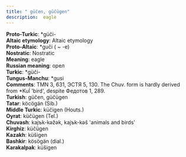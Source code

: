 ```yaml
---
title: " güčen, güčügen"
description:  eagle
---
```


<strong>Proto-Turkic</strong>:  *güči-<br>
<strong>Altaic etymology</strong>:  Altaic etymology<br>
<strong> Proto-Altaic</strong>:  *guči ( ~ -e)<br>
<strong>Nostratic</strong>:  Nostratic<br>
<strong>Meaning</strong>:  eagle<br>
<strong>Russian meaning</strong>:  орел<br>
<strong>Turkic</strong>:  *güči-<br>
<strong>Tungus-Manchu</strong>:  *gusi<br>
<strong>Comments</strong>:  TMN 3, 631, ЭСТЯ 5, 130. The Chuv. form is hardly derived from *Kuĺ 'bird', despite Федотов 1, 289.<br>
<strong>Turkish</strong>:  güčen, güčügen<br>
<strong>Tatar</strong>:  köcögän (Sib.)<br>
<strong>Middle Turkic</strong>:  küčigen (Houts.)<br>
<strong>Oyrat</strong>:  küčügen (Tel.)<br>
<strong>Chuvash</strong>:  kajъk-kǝžǝk, kajъk-kǝš 'animals and birds'<br>
<strong>Kirghiz</strong>:  küčügen<br>
<strong>Kazakh</strong>:  küšigen<br>
<strong>Bashkir</strong>:  kösögän (dial.)<br>
<strong>Karakalpak</strong>:  küšigen<br>


